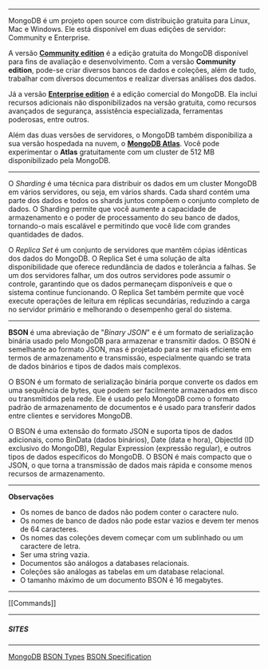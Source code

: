 ***
MongoDB é um projeto open source com distribuição gratuita para Linux, Mac e Windows. Ele está disponível em duas edições de servidor: Community e Enterprise.

A versão **[Community edition](https://www.mongodb.com/)** é a edição gratuita do MongoDB disponível para fins de avaliação e desenvolvimento. Com a versão **Community edition**, pode-se criar diversos bancos de dados e coleções, além de tudo, trabalhar com diversos documentos e realizar diversas análises dos dados.

Já a versão **[Enterprise edition](https://www.mongodb.com/products/mongodb-enterprise-advanced?tck=docs_server)** é a edição comercial do MongoDB. Ela inclui recursos adicionais não disponibilizados na versão gratuita, como recursos avançados de segurança, assistência especializada, ferramentas poderosas, entre outros.

Além das duas versões de servidores, o MongoDB também disponibiliza a sua versão hospedada na nuvem, o **[MongoDB Atlas](https://www.mongodb.com/atlas/database?tck=docs_server)**. Você pode experimentar o **Atlas** gratuitamente com um cluster de 512 MB disponibilizado pela MongoDB.
***
O *Sharding* é uma técnica para distribuir os dados em um cluster MongoDB em vários servidores, ou seja, em vários shards. Cada shard contém uma parte dos dados e todos os shards juntos compõem o conjunto completo de dados. O Sharding permite que você aumente a capacidade de armazenamento e o poder de processamento do seu banco de dados, tornando-o mais escalável e permitindo que você lide com grandes quantidades de dados.

O *Replica Set* é um conjunto de servidores que mantêm cópias idênticas dos dados do MongoDB. O Replica Set é uma solução de alta disponibilidade que oferece redundância de dados e tolerância a falhas. Se um dos servidores falhar, um dos outros servidores pode assumir o controle, garantindo que os dados permaneçam disponíveis e que o sistema continue funcionando. O Replica Set também permite que você execute operações de leitura em réplicas secundárias, reduzindo a carga no servidor primário e melhorando o desempenho geral do sistema.
***
**BSON** é uma abreviação de "*Binary JSON*" e é um formato de serialização binária usado pelo MongoDB para armazenar e transmitir dados. O BSON é semelhante ao formato JSON, mas é projetado para ser mais eficiente em termos de armazenamento e transmissão, especialmente quando se trata de dados binários e tipos de dados mais complexos.

O BSON é um formato de serialização binária porque converte os dados em uma sequência de bytes, que podem ser facilmente armazenados em disco ou transmitidos pela rede. Ele é usado pelo MongoDB como o formato padrão de armazenamento de documentos e é usado para transferir dados entre clientes e servidores MongoDB.

O BSON é uma extensão do formato JSON e suporta tipos de dados adicionais, como BinData (dados binários), Date (data e hora), ObjectId (ID exclusivo do MongoDB), Regular Expression (expressão regular), e outros tipos de dados específicos do MongoDB. O BSON é mais compacto que o JSON, o que torna a transmissão de dados mais rápida e consome menos recursos de armazenamento.
***
**Observações**
* Os nomes de banco de dados não podem conter o caractere nulo.
* Os nomes de banco de dados não pode estar vazios e devem ter menos de 64 caracteres.
* Os nomes das coleções devem começar com um sublinhado ou um caractere de letra.
* Ser uma string vazia.
* Documentos são análogos a databases relacionais.
* Coleções são análogas as tabelas em um database relacional.
* O tamanho máximo de um documento BSON é 16 megabytes.
***

[[Commands]]

***

##### SITES
***
[MongoDB](https://www.mongodb.com/)
[BSON Types](https://www.mongodb.com/docs/manual/reference/bson-types/)
[BSON Specification](https://bsonspec.org/)

